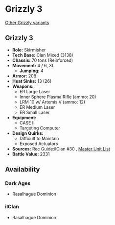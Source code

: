 # Grizzly 3 

[Other Grizzly variants](../grizzly.md) 

## Grizzly 3 

- **Role:** Skirmisher 
- **Tech Base:** Clan Mixed (3138) 
- **Chassis:** 70 tons (Reinforced) 
- **Movement:** 4 / 6, XL 
  - **Jumping:** 4 
- **Armor:** 208 
- **Heat Sinks:** 13 (26) 
- **Weapons:** 
  - ER Large Laser 
  - Inner Sphere Plasma Rifle (ammo: 20) 
  - LRM 10 w/ Artemis V (ammo: 12) 
  - ER Medium Laser 
  - ER Small Laser 
- **Equipment:** 
  - CASE II 
  - Targeting Computer 
- **Design Quirks:** 
  - Difficult to Maintain 
  - Exposed Actuators 
- **Sources:** Rec Guide:ilClan #30 , [Master Unit List](http://masterunitlist.info/Unit/Details/9432) 
- **Battle Value:** 2331 

## Availability 

### Dark Ages 

- Rasalhague Dominion 

### ilClan 

- Rasalhague Dominion 

